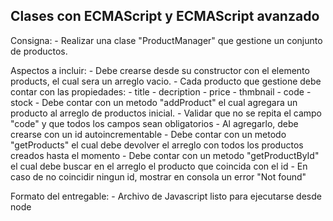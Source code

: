 Clases con ECMAScript y ECMAScript avanzado
-------------------------------------------

Consigna:
    - Realizar una clase "ProductManager" que gestione un conjunto de productos.

Aspectos a incluir:
    - Debe crearse desde su constructor con el elemento products, el cual sera un arreglo vacio.
    - Cada producto que gestione debe contar con las propiedades:
        - title
        - decription
        - price
        - thmbnail
        - code
        - stock
    - Debe contar con un metodo "addProduct" el cual agregara un producto al arreglo de productos inicial.
        - Validar que no se repita el campo "code" y que todos los campos sean obligatorios
        - Al agregarlo, debe crearse con un id autoincrementable
    - Debe contar con un metodo "getProducts" el cual debe devolver el arreglo con todos los productos creados hasta el momento
    - Debe contar con un metodo "getProductById" el cual debe buscar en el arreglo el producto que coincida con el id
        - En caso de no coincidir ningun id, mostrar en consola un error "Not found"

Formato del entregable:
    - Archivo de Javascript listo para ejecutarse desde node